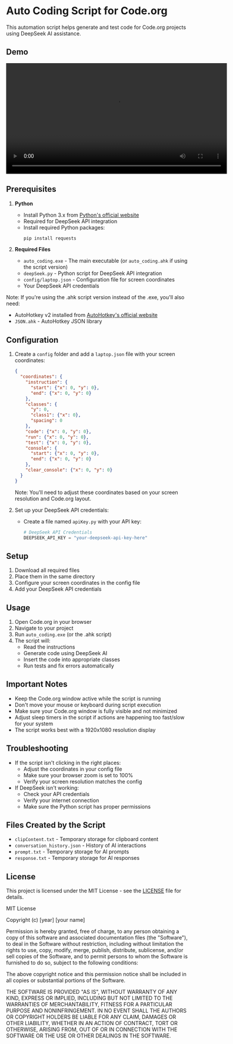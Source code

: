 # Auto Coding Script for Code.org

This automation script helps generate and test code for Code.org projects using DeepSeek AI assistance.

## Demo

<video width="600" controls>
  <source src="demo.mp4" type="video/mp4">
  Your browser does not support the video tag.
</video>

## Prerequisites

1. **Python**
   - Install Python 3.x from [Python's official website](https://www.python.org/)
   - Required for DeepSeek API integration
   - Install required Python packages:
     ```bash
     pip install requests
     ```

2. **Required Files**
   - `auto_coding.exe` - The main executable (or `auto_coding.ahk` if using the script version)
   - `deepSeek.py` - Python script for DeepSeek API integration
   - `config/laptop.json` - Configuration file for screen coordinates
   - Your DeepSeek API credentials

Note: If you're using the .ahk script version instead of the .exe, you'll also need:
- AutoHotkey v2 installed from [AutoHotkey's official website](https://www.autohotkey.com/)
- `JSON.ahk` - AutoHotkey JSON library

## Configuration

1. Create a `config` folder and add a `laptop.json` file with your screen coordinates:
   ```json
   {
     "coordinates": {
       "instruction": {
         "start": {"x": 0, "y": 0},
         "end": {"x": 0, "y": 0}
       },
       "classes": {
         "y": 0,
         "class1": {"x": 0},
         "spacing": 0
       },
       "code": {"x": 0, "y": 0},
       "run": {"x": 0, "y": 0},
       "test": {"x": 0, "y": 0},
       "console": {
         "start": {"x": 0, "y": 0},
         "end": {"x": 0, "y": 0}
       },
       "clear_console": {"x": 0, "y": 0}
     }
   }
   ```
   Note: You'll need to adjust these coordinates based on your screen resolution and Code.org layout.

2. Set up your DeepSeek API credentials:
   - Create a file named `apiKey.py` with your API key:
     ```python
     # DeepSeek API Credentials
     DEEPSEEK_API_KEY = "your-deepseek-api-key-here"
     ```

## Setup

1. Download all required files
2. Place them in the same directory
3. Configure your screen coordinates in the config file
4. Add your DeepSeek API credentials

## Usage

1. Open Code.org in your browser
2. Navigate to your project
3. Run `auto_coding.exe` (or the .ahk script)
4. The script will:
   - Read the instructions
   - Generate code using DeepSeek AI
   - Insert the code into appropriate classes
   - Run tests and fix errors automatically

## Important Notes

- Keep the Code.org window active while the script is running
- Don't move your mouse or keyboard during script execution
- Make sure your Code.org window is fully visible and not minimized
- Adjust sleep timers in the script if actions are happening too fast/slow for your system
- The script works best with a 1920x1080 resolution display

## Troubleshooting

- If the script isn't clicking in the right places:
  - Adjust the coordinates in your config file
  - Make sure your browser zoom is set to 100%
  - Verify your screen resolution matches the config
- If DeepSeek isn't working:
  - Check your API credentials
  - Verify your internet connection
  - Make sure the Python script has proper permissions

## Files Created by the Script

- `clipContent.txt` - Temporary storage for clipboard content
- `conversation_history.json` - History of AI interactions
- `prompt.txt` - Temporary storage for AI prompts
- `response.txt` - Temporary storage for AI responses

## License

This project is licensed under the MIT License - see the [LICENSE](LICENSE) file for details.

MIT License

Copyright (c) [year] [your name]

Permission is hereby granted, free of charge, to any person obtaining a copy
of this software and associated documentation files (the "Software"), to deal
in the Software without restriction, including without limitation the rights
to use, copy, modify, merge, publish, distribute, sublicense, and/or sell
copies of the Software, and to permit persons to whom the Software is
furnished to do so, subject to the following conditions:

The above copyright notice and this permission notice shall be included in all
copies or substantial portions of the Software.

THE SOFTWARE IS PROVIDED "AS IS", WITHOUT WARRANTY OF ANY KIND, EXPRESS OR
IMPLIED, INCLUDING BUT NOT LIMITED TO THE WARRANTIES OF MERCHANTABILITY,
FITNESS FOR A PARTICULAR PURPOSE AND NONINFRINGEMENT. IN NO EVENT SHALL THE
AUTHORS OR COPYRIGHT HOLDERS BE LIABLE FOR ANY CLAIM, DAMAGES OR OTHER
LIABILITY, WHETHER IN AN ACTION OF CONTRACT, TORT OR OTHERWISE, ARISING FROM,
OUT OF OR IN CONNECTION WITH THE SOFTWARE OR THE USE OR OTHER DEALINGS IN THE
SOFTWARE.